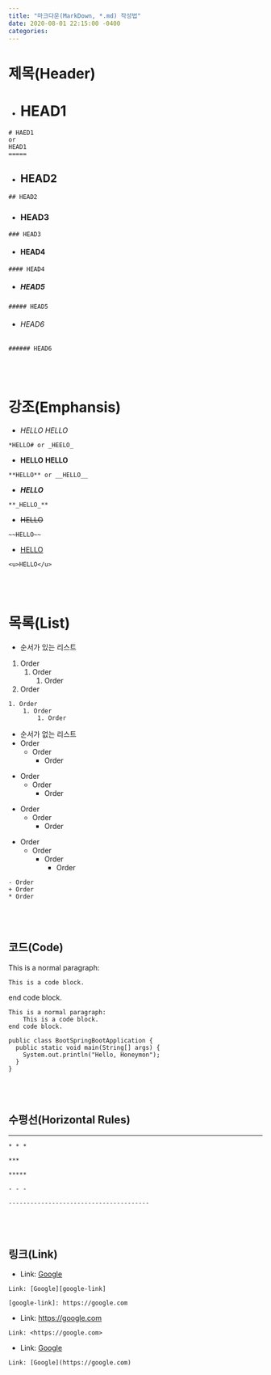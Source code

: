 ```yaml
---
title: "마크다운(MarkDown, *.md) 작성법"
date: 2020-08-01 22:15:00 -0400
categories:
---
```


# 제목(Header)

- # HEAD1
```
# HAED1
or
HEAD1
=====
```

- ## HEAD2
```
## HEAD2
```

- ### HEAD3
```
### HEAD3
```

- #### HEAD4
```
#### HEAD4
```

- ##### HEAD5
```
##### HEAD5
```

- ###### HEAD6
```
###### HEAD6
```
<br></br>


# 강조(Emphansis)

- *HELLO* _HELLO_
```
*HELLO# or _HEELO_
```

- **HELLO** __HELLO__
```
**HELLO** or __HELLO__
```

- **_HELLO_**
```
**_HELLO_**
```

- ~~HELLO~~
```
~~HELLO~~
```

- <u>HELLO</u>
```
<u>HELLO</u>
```
<br></br>


# 목록(List)

- 순서가 있는 리스트
1. Order
    1. Order
        1. Order
1. Order
```
1. Order
    1. Order
        1. Order
```

- 순서가 없는 리스트
- Order
    - Order
        - Order
* Order
    * Order
        * Order
+ Order
    + Order
        + Order
* Order
    - Order
        + Order
            + Order
```
- Order
+ Order
* Order
```
<br></br>


## 코드(Code)

This is a normal paragraph:

    This is a code block.
    
end code block.
```
This is a normal paragraph:
    This is a code block.
end code block.
```

```
public class BootSpringBootApplication {
  public static void main(String[] args) {
    System.out.println("Hello, Honeymon");
  }
}
```
<br></br>


## 수평선(Horizontal Rules)

* * *

```
* * *

***

*****

- - -

---------------------------------------
```
<br></br>


## 링크(Link)

- Link: [Google][google-link]

[google-link]: https://google.com

```
Link: [Google][google-link]

[google-link]: https://google.com
```

- Link: <https://google.com>
```
Link: <https://google.com>
```

- Link: [Google](https://google.com)
```
Link: [Google](https://google.com)
```
